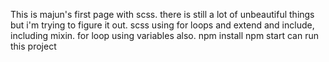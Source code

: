 This is majun's first page with scss.
there is still a lot of unbeautiful things but i'm trying to figure it out.
scss using for loops and extend and include, including mixin.
for loop using variables also.
npm install
npm start 
can run this project
